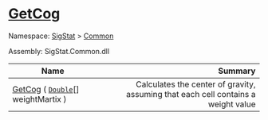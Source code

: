 # [GetCog](./ArrayExtension-100663390.md)

Namespace: [SigStat]() > [Common](./../README.md)

Assembly: SigStat.Common.dll

| Name | Summary  |
| ------| -----------:|
| [GetCog](./ArrayExtension-100663390.md) ( [`Double`](https://docs.microsoft.com/en-us/dotnet/api/System.Double)[] weightMartix ) | <img width=10/>Calculates the center of gravity, assuming that each cell contains  a weight value
